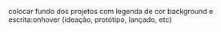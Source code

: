 


colocar fundo dos projetos com legenda de cor background e escrita:onhover (ideação, protótipo, lançado, etc)